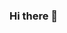 ### Hi there 👋

<!--
**SparklingWater45/SparklingWater45** is a ✨ _special_ ✨ repository because its `README.md` (this file) appears on your GitHub profile.

### <i>About</i>
    
   **Name     :** Dylan van Heerden
-  **Learning :** Python and Java
-  **Languages:** Python,Java
-  **Hobbies  :** Coding,Gym🏋️

<img alt="Dylans's Github Stats" src="https://github-readme-stats-sparklingwater45.vercel.app/api?username=SparklingWater45&show_icons=true&theme=radical">
